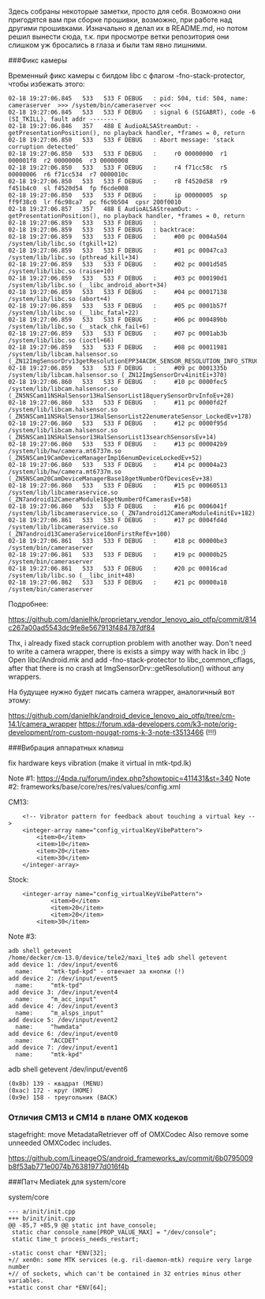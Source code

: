 Здесь собраны некоторые заметки, просто для себя. Возможно они пригодятся вам при сборке прошивки, возможно, при работе над другими прошивками. Изначально я делал их в README.md, но потом решил вынести сюда, т.к. при просмотре ветки репозитория они слишком уж бросались в глаза и были там явно лишними.


###Фикс камеры

Временный фикс камеры с билдом libc с флагом -fno-stack-protector, чтобы избежать этого:

	02-18 19:27:06.845   533   533 F DEBUG   : pid: 504, tid: 504, name: cameraserver  >>> /system/bin/cameraserver <<<
	02-18 19:27:06.845   533   533 F DEBUG   : signal 6 (SIGABRT), code -6 (SI_TKILL), fault addr --------
	02-18 19:27:06.846   357   488 E AudioALSAStreamOut: -getPresentationPosition(), no playback handler, *frames = 0, return
	02-18 19:27:06.850   533   533 F DEBUG   : Abort message: 'stack corruption detected'
	02-18 19:27:06.850   533   533 F DEBUG   :     r0 00000000  r1 000001f8  r2 00000006  r3 00000008
	02-18 19:27:06.850   533   533 F DEBUG   :     r4 f71cc58c  r5 00000006  r6 f71cc534  r7 0000010c
	02-18 19:27:06.850   533   533 F DEBUG   :     r8 f4520d58  r9 f451b4c0  sl f4520d54  fp f6cde008
	02-18 19:27:06.850   533   533 F DEBUG   :     ip 00000005  sp ff9f38c0  lr f6c98ca7  pc f6c9b504  cpsr 200f0010
	02-18 19:27:06.857   357   488 E AudioALSAStreamOut: -getPresentationPosition(), no playback handler, *frames = 0, return
	02-18 19:27:06.859   533   533 F DEBUG   : 
	02-18 19:27:06.859   533   533 F DEBUG   : backtrace:
	02-18 19:27:06.859   533   533 F DEBUG   :     #00 pc 0004a504  /system/lib/libc.so (tgkill+12)
	02-18 19:27:06.859   533   533 F DEBUG   :     #01 pc 00047ca3  /system/lib/libc.so (pthread_kill+34)
	02-18 19:27:06.859   533   533 F DEBUG   :     #02 pc 0001d585  /system/lib/libc.so (raise+10)
	02-18 19:27:06.859   533   533 F DEBUG   :     #03 pc 000190d1  /system/lib/libc.so (__libc_android_abort+34)
	02-18 19:27:06.859   533   533 F DEBUG   :     #04 pc 00017138  /system/lib/libc.so (abort+4)
	02-18 19:27:06.859   533   533 F DEBUG   :     #05 pc 0001b57f  /system/lib/libc.so (__libc_fatal+22)
	02-18 19:27:06.859   533   533 F DEBUG   :     #06 pc 000489bb  /system/lib/libc.so (__stack_chk_fail+6)
	02-18 19:27:06.859   533   533 F DEBUG   :     #07 pc 0001ab3b  /system/lib/libc.so (ioctl+66)
	02-18 19:27:06.859   533   533 F DEBUG   :     #08 pc 00011981  /system/lib/libcam.halsensor.so (_ZN12ImgSensorDrv13getResolutionEPP34ACDK_SENSOR_RESOLUTION_INFO_STRUCT+60)
	02-18 19:27:06.859   533   533 F DEBUG   :     #09 pc 0001335b  /system/lib/libcam.halsensor.so (_ZN12ImgSensorDrv4initEi+370)
	02-18 19:27:06.860   533   533 F DEBUG   :     #10 pc 0000fec5  /system/lib/libcam.halsensor.so (_ZN5NSCam11NSHalSensor13HalSensorList18querySensorDrvInfoEv+28)
	02-18 19:27:06.860   533   533 F DEBUG   :     #11 pc 0000fd2f  /system/lib/libcam.halsensor.so (_ZN5NSCam11NSHalSensor13HalSensorList22enumerateSensor_LockedEv+178)
	02-18 19:27:06.860   533   533 F DEBUG   :     #12 pc 0000f95d  /system/lib/libcam.halsensor.so (_ZN5NSCam11NSHalSensor13HalSensorList13searchSensorsEv+14)
	02-18 19:27:06.860   533   533 F DEBUG   :     #13 pc 000042b9  /system/lib/hw/camera.mt6737m.so (_ZN5NSCam19CamDeviceManagerImp16enumDeviceLockedEv+52)
	02-18 19:27:06.860   533   533 F DEBUG   :     #14 pc 00004a23  /system/lib/hw/camera.mt6737m.so (_ZN5NSCam20CamDeviceManagerBase18getNumberOfDevicesEv+38)
	02-18 19:27:06.860   533   533 F DEBUG   :     #15 pc 00060513  /system/lib/libcameraservice.so (_ZN7android12CameraModule18getNumberOfCamerasEv+58)
	02-18 19:27:06.860   533   533 F DEBUG   :     #16 pc 0006041f  /system/lib/libcameraservice.so (_ZN7android12CameraModule4initEv+182)
	02-18 19:27:06.861   533   533 F DEBUG   :     #17 pc 0004fd4d  /system/lib/libcameraservice.so (_ZN7android13CameraService10onFirstRefEv+100)
	02-18 19:27:06.861   533   533 F DEBUG   :     #18 pc 00000be3  /system/bin/cameraserver
	02-18 19:27:06.861   533   533 F DEBUG   :     #19 pc 00000b25  /system/bin/cameraserver
	02-18 19:27:06.861   533   533 F DEBUG   :     #20 pc 00016cad  /system/lib/libc.so (__libc_init+48)
	02-18 19:27:06.862   533   533 F DEBUG   :     #21 pc 00000a18  /system/bin/cameraserver

Подробнее:

https://github.com/danielhk/proprietary_vendor_lenovo_aio_otfp/commit/814c267a00ad5543dc9fe8e567913f484787df84

Thx, i already fixed stack corruption problem with another way. Don't need to write a camera wrapper, there is exists a simpy way with hack in libc ;) 
Open libc/Android.mk and add -fno-stack-protector to libc_common_cflags, after that there is no crash at ImgSensorDrv::getResolution() without any wrappers.

На будущее нужно будет писать camera wrapper, аналогичный вот этому:

https://github.com/danielhk/android_device_lenovo_aio_otfp/tree/cm-14.1/camera_wrapper
https://forum.xda-developers.com/k3-note/orig-development/rom-custom-nougat-roms-k-3-note-t3513466 (!!!)


###Вибрация аппаратных клавиш


fix hardware keys vibration (make it virtual in mtk-tpd.lk)

Note #1: https://4pda.ru/forum/index.php?showtopic=411431&st=340
Note #2: frameworks/base/core/res/res/values/config.xml

CM13:

	    <!-- Vibrator pattern for feedback about touching a virtual key -->
	    <integer-array name="config_virtualKeyVibePattern">
	        <item>0</item>
	        <item>10</item>
	        <item>20</item>
	        <item>30</item>
	    </integer-array>

Stock:

	    <integer-array name="config_virtualKeyVibePattern">
		        <item>0</item>
		        <item>20</item>
		        <item>20</item>
	        <item>30</item>
	
Note #3:

	adb shell getevent
	/home/decker/cm-13.0/device/tele2/maxi_lte$ adb shell getevent
	add device 1: /dev/input/event6 
	  name:     "mtk-tpd-kpd" - отвечает за кнопки (!)
	add device 2: /dev/input/event5 
	  name:     "mtk-tpd"
	add device 3: /dev/input/event4 
	  name:     "m_acc_input" 
	add device 4: /dev/input/event3 
	  name:     "m_alsps_input" 
	add device 5: /dev/input/event2 
	  name:     "hwmdata" 
	add device 6: /dev/input/event0 
	  name:     "ACCDET" 
	add device 7: /dev/input/event1 
	  name:     "mtk-kpd" 

adb shell getevent /dev/input/event6

	(0x8b) 139 - квадрат (MENU)
	(0xac) 172 - круг (HOME)
	(0x9e) 158 - треугольник (BACK)
	
###	Отличия CM13 и CM14 в плане OMX кодеков


stagefright: move MetadataRetriever off of OMXCodec
Also remove some unneeded OMXCodec includes.

https://github.com/LineageOS/android_frameworks_av/commit/6b0795009b8f53ab771e0074b76381977d016f4b


###Патч Mediatek для system/core

system/core

	--- a/init/init.cpp
	+++ b/init/init.cpp
	@@ -85,7 +85,9 @@ static int have_console;
	 static char console_name[PROP_VALUE_MAX] = "/dev/console";
	 static time_t process_needs_restart;
	 
	-static const char *ENV[32];
	+// xen0n: some MTK services (e.g. ril-daemon-mtk) require very large number
	+// of sockets, which can't be contained in 32 entries minus other variables.
	+static const char *ENV[64];
	
